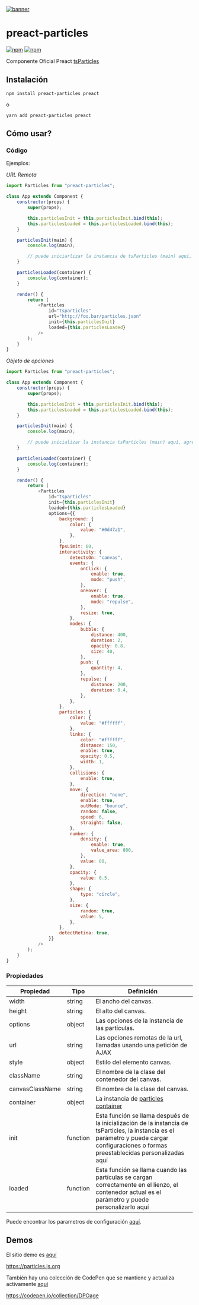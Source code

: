[![banner](https://particles.js.org/images/banner2.png)](https://particles.js.org)

# preact-particles

[![npm](https://img.shields.io/npm/v/preact-particles)](https://www.npmjs.com/package/preact-particles) [![npm](https://img.shields.io/npm/dm/preact-particles)](https://www.npmjs.com/package/preact-particles)

Componente Oficial Preact [tsParticles](https://github.com/matteobruni/tsparticles)

## Instalación

```shell
npm install preact-particles preact
```

o

```shell
yarn add preact-particles preact
```

## Cómo usar?

### Código

Ejemplos:

_URL Remota_

```javascript
import Particles from "preact-particles";

class App extends Component {
    constructor(props) {
        super(props);

        this.particlesInit = this.particlesInit.bind(this);
        this.particlesLoaded = this.particlesLoaded.bind(this);
    }

    particlesInit(main) {
        console.log(main);

        // puede iniciarlizar la instancia de tsParticles (main) aquí, agregando formas personalizadas o ajustes preestablecidos
    }

    particlesLoaded(container) {
        console.log(container);
    }

    render() {
        return (
            <Particles
                id="tsparticles"
                url="http://foo.bar/particles.json"
                init={this.particlesInit}
                loaded={this.particlesLoaded}
            />
        );
    }
}
```

_Objeto de opciones_

```javascript
import Particles from "preact-particles";

class App extends Component {
    constructor(props) {
        super(props);

        this.particlesInit = this.particlesInit.bind(this);
        this.particlesLoaded = this.particlesLoaded.bind(this);
    }

    particlesInit(main) {
        console.log(main);

        // puede inicializar la instancia tsParticles (main) aquí, agregando formas personalizadas o ajustes preestablecidos
    }

    particlesLoaded(container) {
        console.log(container);
    }

    render() {
        return (
            <Particles
                id="tsparticles"
                init={this.particlesInit}
                loaded={this.particlesLoaded}
                options={{
                    background: {
                        color: {
                            value: "#0d47a1",
                        },
                    },
                    fpsLimit: 60,
                    interactivity: {
                        detectsOn: "canvas",
                        events: {
                            onClick: {
                                enable: true,
                                mode: "push",
                            },
                            onHover: {
                                enable: true,
                                mode: "repulse",
                            },
                            resize: true,
                        },
                        modes: {
                            bubble: {
                                distance: 400,
                                duration: 2,
                                opacity: 0.8,
                                size: 40,
                            },
                            push: {
                                quantity: 4,
                            },
                            repulse: {
                                distance: 200,
                                duration: 0.4,
                            },
                        },
                    },
                    particles: {
                        color: {
                            value: "#ffffff",
                        },
                        links: {
                            color: "#ffffff",
                            distance: 150,
                            enable: true,
                            opacity: 0.5,
                            width: 1,
                        },
                        collisions: {
                            enable: true,
                        },
                        move: {
                            direction: "none",
                            enable: true,
                            outMode: "bounce",
                            random: false,
                            speed: 6,
                            straight: false,
                        },
                        number: {
                            density: {
                                enable: true,
                                value_area: 800,
                            },
                            value: 80,
                        },
                        opacity: {
                            value: 0.5,
                        },
                        shape: {
                            type: "circle",
                        },
                        size: {
                            random: true,
                            value: 5,
                        },
                    },
                    detectRetina: true,
                }}
            />
        );
    }
}
```

### Propiedades

| Propiedad       | Tipo     | Definición                                                                                                                                                                                  |
| --------------- | -------- | ------------------------------------------------------------------------------------------------------------------------------------------------------------------------------------------- |
| width           | string   | El ancho del canvas.                                                                                                                                                                        |
| height          | string   | El alto del canvas.                                                                                                                                                                         |
| options         | object   | Las opciones de la instancia de las partículas.                                                                                                                                             |
| url             | string   | Las opciones remotas de la url, llamadas usando una petición de AJAX                                                                                                                        |
| style           | object   | Estilo del elemento canvas.                                                                                                                                                                 |
| className       | string   | El nombre de la clase del contenedor del canvas.                                                                                                                                            |
| canvasClassName | string   | El nombre de la clase del canvas.                                                                                                                                                           |
| container       | object   | La instancia de [particles container](https://particles.js.org/docs/modules/Core_Container.html)                                                                                            |
| init            | function | Esta función se llama después de la inicialización de la instancia de tsParticles, la instancia es el parámetro y puede cargar configuraciones o formas preestablecidas personalizadas aquí |
| loaded          | function | Esta función se llama cuando las partículas se cargan correctamente en el lienzo, el contenedor actual es el parámetro y puede personalizarlo aquí                                          |

Puede encontrar los parametros de configuración [aquí](https://particles.js.org).

## Demos

El sitio demo es [aquí](https://particles.js.org)

<https://particles.js.org>

También hay una colección de CodePen que se mantiene y actualiza activamente [aquí](https://codepen.io/collection/DPOage)

<https://codepen.io/collection/DPOage>
